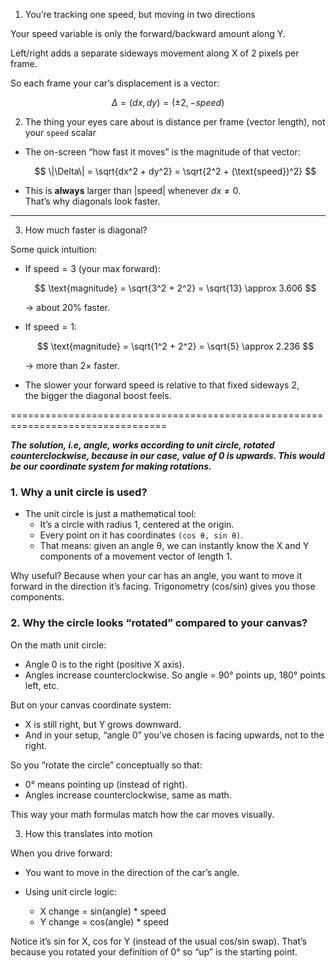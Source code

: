 1. You’re tracking one speed, but moving in two directions

Your speed variable is only the forward/backward amount along Y.

Left/right adds a separate sideways movement along X of 2 pixels per frame.

So each frame your car’s displacement is a vector:

$$
Δ = (dx, dy) = (±2, −speed)
$$

2. The thing your eyes care about is distance per frame (vector length), not your `speed` scalar

- The on-screen “how fast it moves” is the magnitude of that vector:

  $$
  \|\Delta\| = \sqrt{dx^2 + dy^2} = \sqrt{2^2 + (\text{speed})^2}
  $$

- This is **always** larger than $\lvert \text{speed} \rvert$ whenever $dx \neq 0$.  
  That’s why diagonals look faster.

---

3. How much faster is diagonal?

Some quick intuition:

- If $\text{speed} = 3$ (your max forward):

  $$
  \text{magnitude} = \sqrt{3^2 + 2^2} = \sqrt{13} \approx 3.606
  $$

  → about 20% faster.

- If $\text{speed} = 1$:

  $$
  \text{magnitude} = \sqrt{1^2 + 2^2} = \sqrt{5} \approx 2.236
  $$

  → more than 2× faster.

- The slower your forward speed is relative to that fixed sideways 2,  
  the bigger the diagonal boost feels.

=================================================================================

**_The solution, i.e, angle, works according to unit circle, rotated counterclockwise, because in our case, value of 0 is upwards. This would be our coordinate system for making rotations._**

### 1. Why a unit circle is used?

- The unit circle is just a mathematical tool:
  - It’s a circle with radius 1, centered at the origin.
  - Every point on it has coordinates `(cos θ, sin θ)`.
  - That means: given an angle θ, we can instantly know the X and Y components of a movement vector of length 1.

Why useful? Because when your car has an angle, you want to move it forward in the direction it’s facing.
Trigonometry (cos/sin) gives you those components.

### 2. Why the circle looks “rotated” compared to your canvas?

On the math unit circle:

- Angle 0 is to the right (positive X axis).
- Angles increase counterclockwise.
  So angle = 90° points up, 180° points left, etc.

But on your canvas coordinate system:

- X is still right, but Y grows downward.
- And in your setup, “angle 0” you’ve chosen is facing upwards, not to the right.

So you “rotate the circle” conceptually so that:

- 0° means pointing up (instead of right).
- Angles increase counterclockwise, same as math.

This way your math formulas match how the car moves visually.

3. How this translates into motion

When you drive forward:

- You want to move in the direction of the car’s angle.

- Using unit circle logic:

  - X change = sin(angle) \* speed
  - Y change = cos(angle) \* speed

Notice it’s sin for X, cos for Y (instead of the usual cos/sin swap). That’s because you rotated your definition of 0° so “up” is the starting point.
